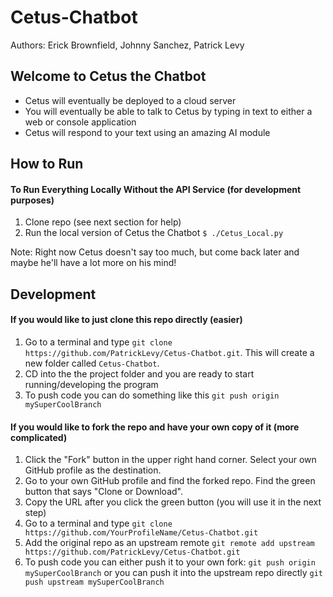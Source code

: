 # Cetus-Chatbot
Authors: Erick Brownfield, Johnny Sanchez, Patrick Levy

## Welcome to Cetus the Chatbot
- Cetus will eventually be deployed to a cloud server
- You will eventually be able to talk to Cetus by typing in text to either a web or console application
- Cetus will respond to your text using an amazing AI module

## How to Run 
#### To Run Everything Locally Without the API Service (for development purposes)
1. Clone repo (see next section for help)
2. Run the local version of Cetus the Chatbot ```$ ./Cetus_Local.py```

Note: Right now Cetus doesn't say too much, but come back later and maybe he'll have a lot more on his mind!

## Development
#### If you would like to just clone this repo directly (easier)
1. Go to a terminal and type ```git clone https://github.com/PatrickLevy/Cetus-Chatbot.git```. This will create a new folder called ```Cetus-Chatbot```.
2. CD into the the project folder and you are ready to start running/developing the program
3. To push code you can do something like this ```git push origin mySuperCoolBranch```

#### If you would like to fork the repo and have your own copy of it (more complicated)
1. Click the "Fork" button in the upper right hand corner. Select your own GitHub profile as the destination.
2. Go to your own GitHub profile and find the forked repo. Find the green button that says "Clone or Download".
3. Copy the URL after you click the green button (you will use it in the next step)
4. Go to a terminal and type ```git clone https://github.com/YourProfileName/Cetus-Chatbot.git```
5. Add the original repo as an upstream remote ```git remote add upstream https://github.com/PatrickLevy/Cetus-Chatbot.git```
6. To push code you can either push it to your own fork: ```git push origin mySuperCoolBranch``` or you can push it into the upstream repo directly ```git push upstream mySuperCoolBranch```

